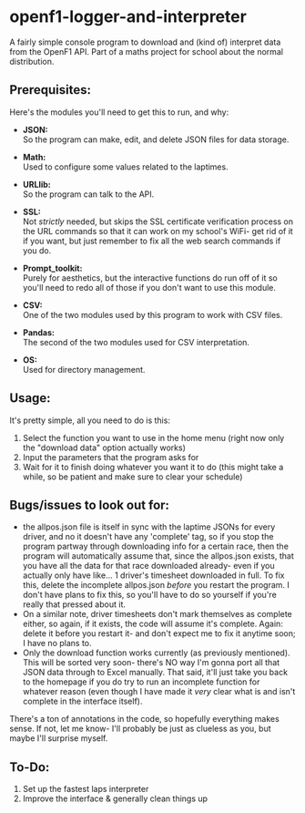 # openf1-logger-and-interpreter
A fairly simple console program to download and (kind of) interpret data from the OpenF1 API. Part of a maths project for school about the normal distribution.


## Prerequisites:
Here's the modules you'll need to get this to run, and why:
- <b>JSON:</b><br>
  So the program can make, edit, and delete JSON files for data storage.

- <b>Math:</b><br>
  Used to configure some values related to the laptimes.

- <b>URLlib:</b><br>
  So the program can talk to the API.

- <b>SSL:</b><br>
  Not <i>strictly</i> needed, but skips the SSL certificate verification process on the URL commands so that it can work on my school's WiFi- get rid of it if you want, but just remember to fix all the web search commands if you do.

- <b>Prompt_toolkit:</b><br>
  Purely for aesthetics, but the interactive functions do run off of it so you'll need to redo all of those if you don't want to use this module.

- <b>CSV:</b><br>
  One of the two modules used by this program to work with CSV files.

- <b>Pandas:</b><br>
  The second of the two modules used for CSV interpretation.

- <b>OS:</b><br>
  Used for directory management.


## Usage:
It's pretty simple, all you need to do is this:

1. Select the function you want to use in the home menu (right now only the "download data" option actually works)
2. Input the parameters that the program asks for
3. Wait for it to finish doing whatever you want it to do (this might take a while, so be patient and make sure to clear your schedule)

## Bugs/issues to look out for:
- the allpos.json file is  itself in sync with the laptime JSONs for every driver, and no it doesn't have any 'complete' tag, so if you stop the program partway through downloading info for a certain race, then the program will automatically assume that, since the allpos.json exists, that you have all the data for that race downloaded already- even if you actually only have like... 1 driver's timesheet downloaded in full. To fix this, delete the incomplete allpos.json <i>before</i> you restart the program. I don't have plans to fix this, so you'll have to do so yourself if you're really that pressed about it.
- On a similar note, driver timesheets don't mark themselves as complete either, so again, if it exists, the code will assume it's complete. Again: delete it before you restart it- and don't expect me to fix it anytime soon; I have no plans to.
- Only the download function works currently (as previously mentioned). This will be sorted very soon- there's NO way I'm gonna port all that JSON data through to Excel manually. That said, it'll just take you back to the homepage if you do try to run an incomplete function for whatever reason (even though I have made it <i>very</i> clear what is and isn't complete in the interface itself).


There's a ton of annotations in the code, so hopefully everything makes sense. If not, let me know- I'll probably be just as clueless as you, but maybe I'll surprise myself.


## To-Do:

1. Set up the fastest laps interpreter
2. Improve the interface & generally clean things up
